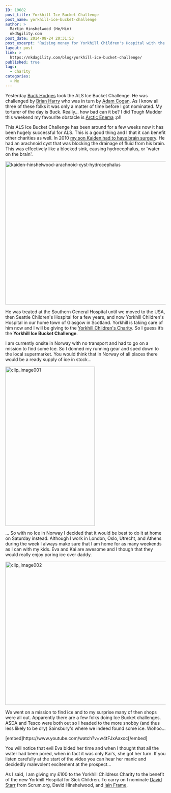 ```yaml
---
ID: 10682
post_title: Yorkhill Ice Bucket Challenge
post_name: yorkhill-ice-bucket-challenge
author: >
  Martin Hinshelwood (He/Him)
  nkdAgility.com
post_date: 2014-08-24 20:31:53
post_excerpt: "Raising money for Yorkhill Children's Hospital with the Ice Bucket Challenge."
layout: post
link: >
  https://nkdagility.com/blog/yorkhill-ice-bucket-challenge/
published: true
tags:
  - Charity
categories:
  - Me
---
```

<p>Yesterday <a href="http://blogs.msdn.com/b/buckh/archive/2014/08/21/the-als-ice-bucket-challenge.aspx" target="_blank">Buck Hodges</a> took the ALS Ice Bucket Challenge. He was challenged by <a href="http://blogs.msdn.com/b/bharry/archive/2014/08/19/als-ice-bucket-challenge.aspx" target="_blank">Brian Harry</a> who was in turn by <a href="https://www.youtube.com/watch?v=P_4FM9laAl0" target="_blank">Adam Cogan</a>. As I know all three of these folks it was only a matter of time before I got nominated. My torturer of the day is Buck. Really… how bad can it be? I did Tough Mudder this weekend my favourite obstacle is <a href="https://toughmudder.co.uk/obstacles/arctic-enema" target="_blank">Arctic Enema</a> :p!!  </p>
<p>This ALS Ice Bucket Challenge has been around for a few weeks now it has been hugely successful for ALS. This is a good thing and I that it can benefit other charities as well. In 2010 <a href="http://kaiden.hinshelwood.com/2010/07/operation.html" target="_blank">my son Kaiden had to have brain surgery</a>. He had an arachnoid cyst that was blocking the drainage of fluid from his brain. This was effectively like a blocked sink, causing hydrocephalus, or 'water on the brain'.</p>
<p><img src="http://nakedalmweb.wpengine.com/wp-content/uploads/2014/08/kaiden-hinshelwood-arachnoid-cyst-hydrocephalus-794x450.png" alt="kaiden-hinshelwood-arachnoid-cyst-hydrocephalus" width="794" height="450" class="alignnone size-medium wp-image-10685" /></p>
<p>He was treated at the Southern General Hospital until we moved to the USA, then Seattle Children's Hospital for a few years, and now Yorkhill Children's Hospital in our home town of Glasgow in Scotland. Yorkhill is taking care of him now and I will be giving to the <a href="http://www.yorkhill.org/" target="_blank">Yorkhill Children's Charity</a>. So I guess it’s the <b>Yorkhill Ice Bucket Challenge</b>.  </p>
<p>I am currently onsite in Norway with no transport and had to go on a mission to find some Ice. So I donned my running gear and sped down to the local supermarket. You would think that in Norway of all places there would be a ready supply of ice in stock...  </p>
<p><img title="clip_image001" style="border-left-width: 0px; border-right-width: 0px; background-image: none; border-bottom-width: 0px; padding-top: 0px; padding-left: 0px; margin: 0px; display: inline; padding-right: 0px; border-top-width: 0px" border="0" alt="clip_image001" src="http://nakedalmweb.wpengine.com/wp-content/uploads/2014/08/clip-image001.jpg" width="281" height="500"/>  </p>
<p>... So with no Ice in Norway I decided that it would be best to do it at home on Saturday instead. Although I work in London, Oslo, Utrecht, and Athens during the week I always make sure that I am home for as many weekends as I can with my kids. Eva and Kai are awesome and I though that they would really enjoy poring ice over daddy.  </p>
<p><img title="clip_image002" style="border-left-width: 0px; border-right-width: 0px; background-image: none; border-bottom-width: 0px; padding-top: 0px; padding-left: 0px; display: inline; padding-right: 0px; border-top-width: 0px" border="0" alt="clip_image002" src="http://nakedalmweb.wpengine.com/wp-content/uploads/2014/08/clip-image002.jpg" width="800" height="450"/>  </p>
<p>We went on a mission to find ice and to my surprise many of then shops were all out. Apparently there are a few folks doing Ice Bucket challenges. ASDA and Tesco were both out so I headed to the more snobby (and thus less likely to be dry) Sainsbury's where we indeed found some ice. Wohoo...</p>
<p>[embed]https://www.youtube.com/watch?v=w4tFJxAaxoc[/embed] </p>
<p>You will notice that evil Eva bided her time and when I thought that all the water had been pored, when in fact it was only Kai's, she got her turn. If you listen carefully at the start of the video you can hear her manic and decidedly malevolent excitement at the prospect...</p>
<p>As I said, I am giving my £100 to the Yorkhill Childress Charity to the benefit of the new Yorkhill Hospital for Sick Children. To carry on I nominate <a href="http://courses.scrum.org/about/david-starr" target="_blank">David Starr</a> from Scrum.org, <a s="https://www.linkedin.com/in/davidhinshelwoodbove" target="_blank">David Hinshelwood</a>, and <a href="http://uk.linkedin.com/pub/iain-frame/0/558/b77" target="_blank">Iain Frame</a>.</p>
